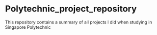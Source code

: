 # Polytechnic_project_repository
This repository contains a summary of all projects I did when studying in Singapore Polytechnic
